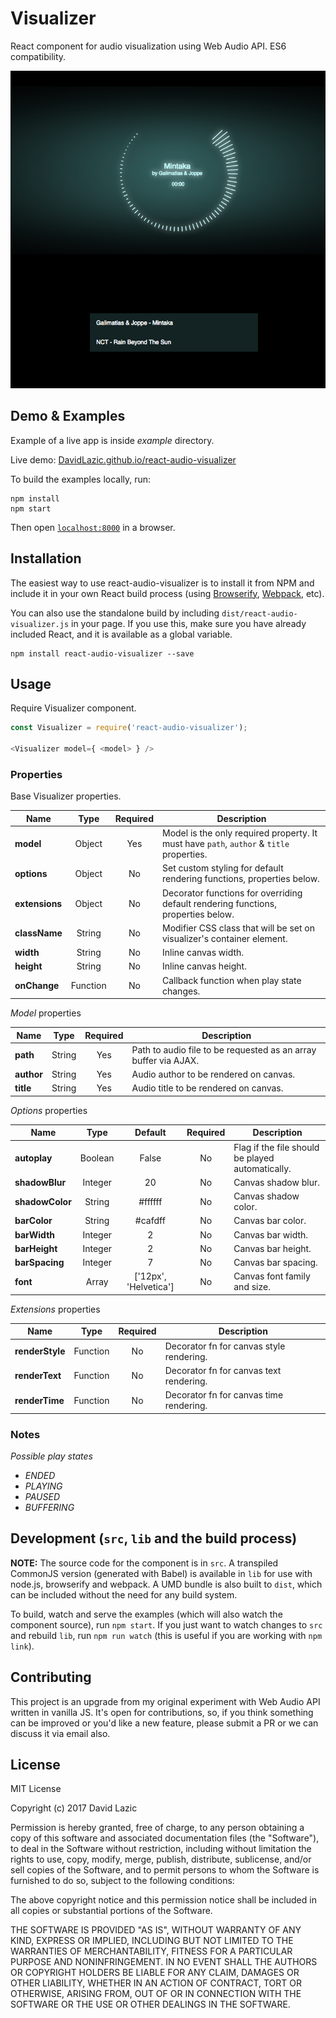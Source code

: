 # Visualizer

React component for audio visualization using Web Audio API.
ES6 compatibility.

![visualizer](/screenshots/visualizer.png "visualizer")

## Demo & Examples

Example of a live app is inside _example_ directory.

Live demo: [DavidLazic.github.io/react-audio-visualizer](http://DavidLazic.github.io/react-audio-visualizer/)

To build the examples locally, run:

```
npm install
npm start
```

Then open [`localhost:8000`](http://localhost:8000) in a browser.


## Installation

The easiest way to use react-audio-visualizer is to install it from NPM and include it in your own React build process (using [Browserify](http://browserify.org), [Webpack](http://webpack.github.io/), etc).

You can also use the standalone build by including `dist/react-audio-visualizer.js` in your page. If you use this, make sure you have already included React, and it is available as a global variable.

```
npm install react-audio-visualizer --save
```


## Usage

Require Visualizer component.

```javascript
const Visualizer = require('react-audio-visualizer');

<Visualizer model={ <model> } />
```

### Properties

Base Visualizer properties.

| Name        | Type      | Required | Description
| ----------- |:---------:|:--------:| -------------
| **model**       | Object    | Yes      | Model is the only required property. It must have `path`, `author` & `title` properties.
| **options**     | Object    | No       | Set custom styling for default rendering functions, properties below.
| **extensions**  | Object    | No       | Decorator functions for overriding default rendering functions, properties below.
| **className**   | String    | No       | Modifier CSS class that will be set on visualizer's container element.
| **width**       | String    | No       | Inline canvas width.
| **height**      | String    | No       | Inline canvas height.
| **onChange**    | Function  | No       | Callback function when play state changes.



*Model* properties

| Name        | Type      | Required | Description
| ----------- |:---------:|:--------:| -------------
| **path**      | String    | Yes      | Path to audio file to be requested as an array buffer via AJAX.
| **author**    | String    | Yes      | Audio author to be rendered on canvas.
| **title**     | String    | Yes      | Audio title to be rendered on canvas.



*Options* properties

| Name          | Type          | Default               | Required | Description
| ------------- |:-------------:|:---------------------:|:--------:| -------------
| **autoplay**    | Boolean       | False                 | No       | Flag if the file should be played automatically.
| **shadowBlur**  | Integer       | 20                    | No       | Canvas shadow blur.
| **shadowColor** | String        | #ffffff               | No       | Canvas shadow color.
| **barColor**    | String        | #cafdff               | No       | Canvas bar color.
| **barWidth**    | Integer       | 2                     | No       | Canvas bar width.
| **barHeight**   | Integer       | 2                     | No       | Canvas bar height.
| **barSpacing**  | Integer       | 7                     | No       | Canvas bar spacing.
| **font**        | Array<String> | ['12px', 'Helvetica'] | No       | Canvas font family and size.



*Extensions* properties

| Name          | Type     | Required | Description
| ------------- |:--------:|:--------:| -------------
| **renderStyle** | Function | No       | Decorator fn for canvas style rendering.
| **renderText**  | Function | No       | Decorator fn for canvas text rendering.
| **renderTime**  | Function | No       | Decorator fn for canvas time rendering.


### Notes

*Possible play states*

* _ENDED_
* _PLAYING_
* _PAUSED_
* _BUFFERING_


## Development (`src`, `lib` and the build process)

**NOTE:** The source code for the component is in `src`. A transpiled CommonJS version (generated with Babel) is available in `lib` for use with node.js, browserify and webpack. A UMD bundle is also built to `dist`, which can be included without the need for any build system.

To build, watch and serve the examples (which will also watch the component source), run `npm start`. If you just want to watch changes to `src` and rebuild `lib`, run `npm run watch` (this is useful if you are working with `npm link`).


## Contributing

This project is an upgrade from my original experiment with Web Audio API written in vanilla JS. It's open for contributions, so, if you think something can be improved or you'd like a new feature, please submit a PR or we can discuss it via email also.


## License

MIT License

Copyright (c) 2017 David Lazic

Permission is hereby granted, free of charge, to any person obtaining a copy
of this software and associated documentation files (the "Software"), to deal
in the Software without restriction, including without limitation the rights
to use, copy, modify, merge, publish, distribute, sublicense, and/or sell
copies of the Software, and to permit persons to whom the Software is
furnished to do so, subject to the following conditions:

The above copyright notice and this permission notice shall be included in all
copies or substantial portions of the Software.

THE SOFTWARE IS PROVIDED "AS IS", WITHOUT WARRANTY OF ANY KIND, EXPRESS OR
IMPLIED, INCLUDING BUT NOT LIMITED TO THE WARRANTIES OF MERCHANTABILITY,
FITNESS FOR A PARTICULAR PURPOSE AND NONINFRINGEMENT. IN NO EVENT SHALL THE
AUTHORS OR COPYRIGHT HOLDERS BE LIABLE FOR ANY CLAIM, DAMAGES OR OTHER
LIABILITY, WHETHER IN AN ACTION OF CONTRACT, TORT OR OTHERWISE, ARISING FROM,
OUT OF OR IN CONNECTION WITH THE SOFTWARE OR THE USE OR OTHER DEALINGS IN THE
SOFTWARE.
